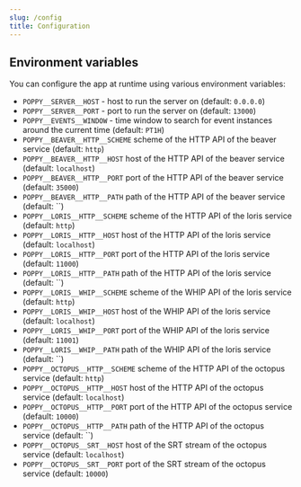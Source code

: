 ```yaml
---
slug: /config
title: Configuration
---
```


## Environment variables

You can configure the app at runtime using various environment variables:

- `POPPY__SERVER__HOST` -
  host to run the server on
  (default: `0.0.0.0`)
- `POPPY__SERVER__PORT` -
  port to run the server on
  (default: `13000`)
- `POPPY__EVENTS__WINDOW` -
  time window to search for event instances around the current time
  (default: `PT1H`)
- `POPPY__BEAVER__HTTP__SCHEME`
  scheme of the HTTP API of the beaver service
  (default: `http`)
- `POPPY__BEAVER__HTTP__HOST`
  host of the HTTP API of the beaver service
  (default: `localhost`)
- `POPPY__BEAVER__HTTP__PORT`
  port of the HTTP API of the beaver service
  (default: `35000`)
- `POPPY__BEAVER__HTTP__PATH`
  path of the HTTP API of the beaver service
  (default: ``)
- `POPPY__LORIS__HTTP__SCHEME`
  scheme of the HTTP API of the loris service
  (default: `http`)
- `POPPY__LORIS__HTTP__HOST`
  host of the HTTP API of the loris service
  (default: `localhost`)
- `POPPY__LORIS__HTTP__PORT`
  port of the HTTP API of the loris service
  (default: `11000`)
- `POPPY__LORIS__HTTP__PATH`
  path of the HTTP API of the loris service
  (default: ``)
- `POPPY__LORIS__WHIP__SCHEME`
  scheme of the WHIP API of the loris service
  (default: `http`)
- `POPPY__LORIS__WHIP__HOST`
  host of the WHIP API of the loris service
  (default: `localhost`)
- `POPPY__LORIS__WHIP__PORT`
  port of the WHIP API of the loris service
  (default: `11001`)
- `POPPY__LORIS__WHIP__PATH`
  path of the WHIP API of the loris service
  (default: ``)
- `POPPY__OCTOPUS__HTTP__SCHEME`
  scheme of the HTTP API of the octopus service
  (default: `http`)
- `POPPY__OCTOPUS__HTTP__HOST`
  host of the HTTP API of the octopus service
  (default: `localhost`)
- `POPPY__OCTOPUS__HTTP__PORT`
  port of the HTTP API of the octopus service
  (default: `10000`)
- `POPPY__OCTOPUS__HTTP__PATH`
  path of the HTTP API of the octopus service
  (default: ``)
- `POPPY__OCTOPUS__SRT__HOST`
  host of the SRT stream of the octopus service
  (default: `localhost`)
- `POPPY__OCTOPUS__SRT__PORT`
  port of the SRT stream of the octopus service
  (default: `10000`)
